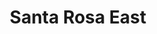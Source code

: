 ---
title: Santa Rosa East
lat: 34.002282
lon: -119.977100
price: 1200
desc: Excellent rock fishing, halibut, yellowtail, and white seabass in spring. 1-3 hour ride for up to 6 passengers.
---